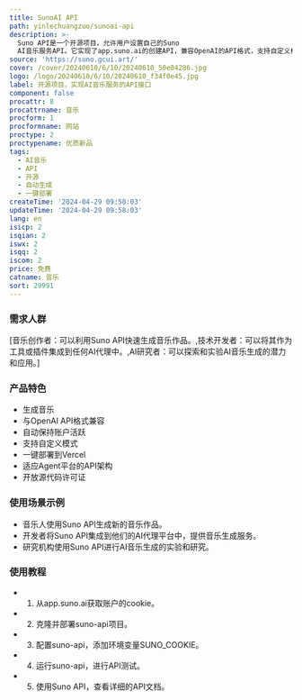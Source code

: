 ```yaml
---
title: SunoAI API
path: yinlechuangzuo/sunoai-api
description: >-
  Suno API是一个开源项目，允许用户设置自己的Suno
  AI音乐服务API。它实现了app.suno.ai的创建API，兼容OpenAI的API格式，支持自定义模式，一键部署到Vercel，并且拥有开放源代码许可证，允许自由集成和修改。
source: 'https://suno.gcui.art/'
cover: /cover/20240610/6/10/20240610_50e04286.jpg
logo: /logo/20240610/6/10/20240610_f34f0e45.jpg
label: 开源项目，实现AI音乐服务的API接口
component: false
procattr: 8
procattrname: 音乐
procform: 1
procformname: 网站
proctype: 2
proctypename: 优质新品
tags:
  - AI音乐
  - API
  - 开源
  - 自动生成
  - 一键部署
createTime: '2024-04-29 09:58:03'
updateTime: '2024-04-29 09:58:03'
lang: en
isicp: 2
isqian: 2
iswx: 2
isqq: 2
iscom: 2
price: 免费
catname: 音乐
sort: 29991
---
```




### 需求人群
[音乐创作者：可以利用Suno API快速生成音乐作品。,技术开发者：可以将其作为工具或插件集成到任何AI代理中。,AI研究者：可以探索和实验AI音乐生成的潜力和应用。]

### 产品特色
* 生成音乐
* 与OpenAI API格式兼容
* 自动保持账户活跃
* 支持自定义模式
* 一键部署到Vercel
* 适应Agent平台的API架构
* 开放源代码许可证

### 使用场景示例
* 音乐人使用Suno API生成新的音乐作品。
* 开发者将Suno API集成到他们的AI代理平台中，提供音乐生成服务。
* 研究机构使用Suno API进行AI音乐生成的实验和研究。

### 使用教程
* 1. 从app.suno.ai获取账户的cookie。
* 2. 克隆并部署suno-api项目。
* 3. 配置suno-api，添加环境变量SUNO_COOKIE。
* 4. 运行suno-api，进行API测试。
* 5. 使用Suno API，查看详细的API文档。

  

